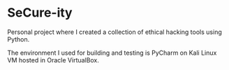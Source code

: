 # SeCure-ity
Personal project where I created a collection of ethical hacking tools using Python.

The environment I used for building and testing is PyCharm on Kali Linux VM hosted in Oracle VirtualBox.
